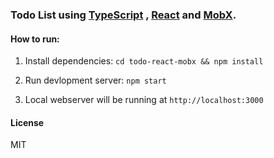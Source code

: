 ### Todo List using [TypeScript](https://www.typescriptlang.org/) , [React](https://facebook.github.io/react/) and [MobX](https://mobxjs.github.io/mobx/).

#### How to run:

1) Install dependencies: `cd todo-react-mobx && npm install`

2) Run devlopment server: `npm start`

3) Local webserver will be running at `http://localhost:3000`

#### License

MIT
